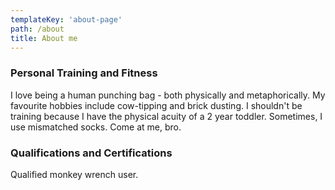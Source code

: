 ```yaml
---
templateKey: 'about-page'
path: /about
title: About me
---
```

### Personal Training and Fitness  
I love being a human punching bag - both physically and metaphorically. My favourite hobbies include cow-tipping and brick dusting. I shouldn't be training because I have the physical acuity of a 2 year toddler. Sometimes, I use mismatched socks. Come at me, bro.

### Qualifications and Certifications
Qualified monkey wrench user.

